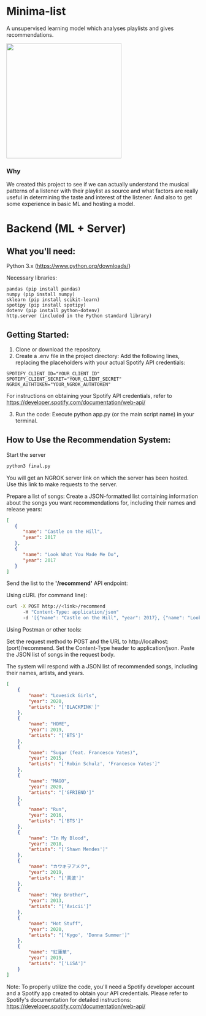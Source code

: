 # Minima-list

A unsupervised learning model which analyses playlists and gives recommendations.

<img width="300px" src="https://media.giphy.com/media/tqfS3mgQU28ko/giphy.gif" />

### Why

We created this project to see if we can actually understand the musical patterns of a listener with their playlist as source and what factors are really useful in determining the taste and interest of the listener.
And also to get some experience in basic ML and hosting a model.

# Backend (ML + Server)

## What you'll need:

Python 3.x (<https://www.python.org/downloads/>)

Necessary libraries:

```
pandas (pip install pandas)
numpy (pip install numpy)
sklearn (pip install scikit-learn)
spotipy (pip install spotipy)
dotenv (pip install python-dotenv)
http.server (included in the Python standard library)
```

## Getting Started:

1.  Clone or download the repository.
2.  Create a .env file in the project directory:
Add the following lines, replacing the placeholders with your actual Spotify API credentials:

```env
SPOTIFY_CLIENT_ID="YOUR_CLIENT_ID"
SPOTIFY_CLIENT_SECRET="YOUR_CLIENT_SECRET"
NGROK_AUTHTOKEN="YOUR_NGROK_AUTHTOKEN"
```

For instructions on obtaining your Spotify API credentials, refer to <https://developer.spotify.com/documentation/web-api/>

3. Run the code: Execute python app.py (or the main script name) in your terminal.

## How to Use the Recommendation System:

Start the server

```python
python3 final.py
```

You will get an NGROK server link on which the server has been hosted. Use this link to make requests to the server.


Prepare a list of songs: Create a JSON-formatted list containing information about the songs you want recommendations for, including their names and release years:

```JSON
[
   {
      "name": "Castle on the Hill",
      "year": 2017
   },
   {
      "name": "Look What You Made Me Do",
      "year": 2017
   }
]
```

Send the list to the **'/recommend'** API endpoint:

Using cURL (for command line):


```bash
curl -X POST http://<link>/recommend
      -H "Content-Type: application/json"
      -d '[{"name": "Castle on the Hill", "year": 2017}, {"name": "Look What You Made Me Do", "year": 2017}]'
```

Using Postman or other tools:

Set the request method to POST and the URL to http://localhost:(port)/recommend.
Set the Content-Type header to application/json.
Paste the JSON list of songs in the request body.

The system will respond with a JSON list of recommended songs, including their names, artists, and years.

```json
[
    {
        "name": "Lovesick Girls",
        "year": 2020,
        "artists": "['BLACKPINK']"
    },
    {
        "name": "HOME",
        "year": 2019,
        "artists": "['BTS']"
    },
    {
        "name": "Sugar (feat. Francesco Yates)",
        "year": 2015,
        "artists": "['Robin Schulz', 'Francesco Yates']"
    },
    {
        "name": "MAGO",
        "year": 2020,
        "artists": "['GFRIEND']"
    },
    {
        "name": "Run",
        "year": 2016,
        "artists": "['BTS']"
    },
    {
        "name": "In My Blood",
        "year": 2018,
        "artists": "['Shawn Mendes']"
    },
    {
        "name": "カワキヲアメク",
        "year": 2019,
        "artists": "['美波']"
    },
    {
        "name": "Hey Brother",
        "year": 2013,
        "artists": "['Avicii']"
    },
    {
        "name": "Hot Stuff",
        "year": 2020,
        "artists": "['Kygo', 'Donna Summer']"
    },
    {
        "name": "紅蓮華",
        "year": 2019,
        "artists": "['LiSA']"
    }
]
```

Note: To properly utilize the code, you'll need a Spotify developer account and a Spotify app created to obtain your API credentials. Please refer to Spotify's documentation for detailed instructions: <https://developer.spotify.com/documentation/web-api/>
